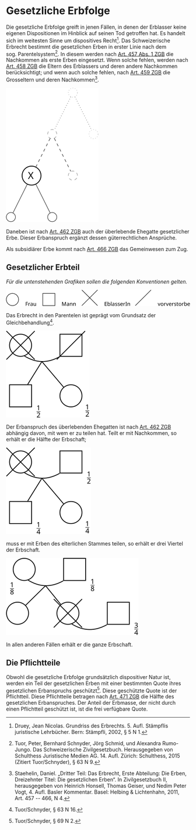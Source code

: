 # Gesetzliche Erbfolge

Die gesetzliche Erbfolge greift in jenen Fällen, in denen der Erblasser
keine eigenen Dispositionen im Hinblick auf seinen Tod getroffen hat. Es
handelt sich im weitesten Sinne um dispositives Recht[^1]. Das
Schweizerische Erbrecht bestimmt die gesetzlichen Erben in erster Linie
nach dem sog. Parentelsystem[^2]. In diesem werden nach 
[Art. 457 Abs. 1
ZGB](https://www.fedlex.admin.ch/eli/cc/24/233_245_233/de#art_457) 
die Nachkommen als erste Erben eingesetzt. Wenn solche fehlen,
werden nach 
[Art. 458
ZGB](https://www.fedlex.admin.ch/eli/cc/24/233_245_233/de#art_458) 
die Eltern des Erblassers und deren andere Nachkommen berücksichtigt;
und wenn auch solche fehlen, nach 
[Art. 459 ZGB](https://www.fedlex.admin.ch/eli/cc/24/233_245_233/de#art_459) 
die Grosseltern und deren Nachkommen[^3].

![Das Parentel-System in grafischer Darstellung](images/parentele.svg)

Daneben ist nach
[Art. 462 ZGB](https://www.fedlex.admin.ch/eli/cc/24/233_245_233/de#art_462)
auch der überlebende Ehegatte gesetzlicher Erbe. Dieser
Erbanspruch ergänzt dessen güterrechtlichen Ansprüche.

Als subsidiärer Erbe kommt nach 
[Art. 466
ZGB](https://www.fedlex.admin.ch/eli/cc/24/233_245_233/de#art_466) 
das Gemeinwesen zum Zug.

## Gesetzlicher Erbteil

*Für die untenstehenden Grafiken sollen die folgenden Konventionen
gelten.*

![Konventionen für Schematische Darstellungen](images/konvention.svg)


Das Erbrecht in den Parentelen ist geprägt vom Grundsatz der
Gleichbehandlung[^4].

![Gleichbehandlung der Nachkommen](images/erbsitiuation_1.svg)

Der Erbanspruch des überlebenden Ehegatten ist nach 
[Art. 462 ZGB](https://www.fedlex.admin.ch/eli/cc/24/233_245_233/de#art_462)
abhängig davon, mit wem er zu teilen hat. Teilt er mit Nachkommen, so
erhält er die Hälfte der Erbschaft;

![Überlebender Ehegatte muss mit Nachkommen Teilen](images/erbsitiuation_2.svg)

muss er mit Erben des elterlichen
Stammes teilen, so erhält er drei Viertel der Erbschaft.

![Überlebender Ehegatte muss mit Schwiegereltern Teilen](images/gatte_schwiegereltern.svg)

 In allen
anderen Fällen erhält er die ganze Erbschaft.


## Die Pflichtteile

Obwohl die gesetzliche Erbfolge grundsätzlich dispositiver Natur ist,
werden ein Teil der gesetzlichen Erben mit einer bestimmten Quote ihres
gesetzlichen Erbanspruchs geschützt[^5]. Diese geschützte Quote ist der
Pflichtteil. Diese Pflichtteile betragen nach 
[Art. 471
ZGB](https://www.fedlex.admin.ch/eli/cc/24/233_245_233/de#art_471) 
die Hälfte des gesetzlichen Erbanspruches. 
Der Anteil der Erbmasse, der nicht durch einen
Pflichtteil geschützt ist, ist die frei verfügbare Quote.

[^1]: Druey, Jean Nicolas. Grundriss des Erbrechts. 5. Aufl. Stämpflis
    juristische Lehrbücher. Bern: Stämpfli, 2002, § 5 N 1.

[^2]: Tuor, Peter, Bernhard Schnyder, Jörg Schmid, und Alexandra
    Rumo-Jungo. Das Schweizerische Zivilgesetzbuch. Herausgegeben von
    Schulthess Juristische Medien AG. 14. Aufl. Zürich: Schulthess, 2015
    (Zitiert Tuor/Schnyder), § 63 N 9.

[^3]: Staehelin, Daniel. „Dritter Teil: Das Erbrecht, Erste Abteilung:
    Die Erben, Dreizehnter Titel: Die gesetzlichen Erben“. In
    Zivilgesetzbuch II, herausgegeben von Heinrich Honsell, Thomas
    Geiser, und Nedim Peter Vogt, 4. Aufl. Basler Kommentar. Basel:
    Helbing & Lichtenhahn, 2011, Art. 457 -- 466, N 4.

[^4]: Tuor/Schnyder, § 63 N 16.

[^5]: Tuor/Schnyder, § 69 N 2.
